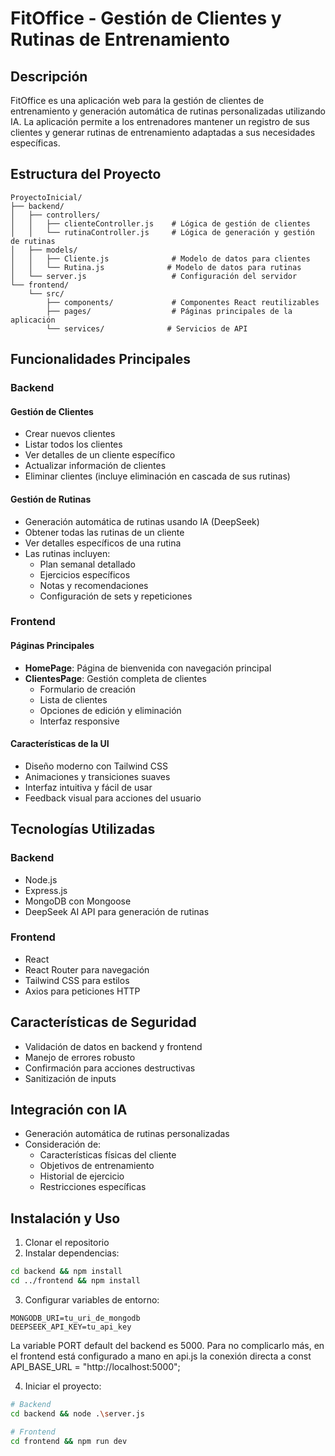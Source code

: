 # FitOffice - Gestión de Clientes y Rutinas de Entrenamiento

## Descripción
FitOffice es una aplicación web para la gestión de clientes de entrenamiento y generación automática de rutinas personalizadas utilizando IA. La aplicación permite a los entrenadores mantener un registro de sus clientes y generar rutinas de entrenamiento adaptadas a sus necesidades específicas.

## Estructura del Proyecto

```
ProyectoInicial/
├── backend/
│   ├── controllers/
│   │   ├── clienteController.js    # Lógica de gestión de clientes
│   │   └── rutinaController.js     # Lógica de generación y gestión de rutinas
│   ├── models/
│   │   ├── Cliente.js              # Modelo de datos para clientes
│   │   └── Rutina.js              # Modelo de datos para rutinas
│   └── server.js                   # Configuración del servidor
└── frontend/
    └── src/
        ├── components/             # Componentes React reutilizables
        ├── pages/                  # Páginas principales de la aplicación
        └── services/              # Servicios de API
```

## Funcionalidades Principales

### Backend

#### Gestión de Clientes
- Crear nuevos clientes
- Listar todos los clientes
- Ver detalles de un cliente específico
- Actualizar información de clientes
- Eliminar clientes (incluye eliminación en cascada de sus rutinas)

#### Gestión de Rutinas
- Generación automática de rutinas usando IA (DeepSeek)
- Obtener todas las rutinas de un cliente
- Ver detalles específicos de una rutina
- Las rutinas incluyen:
  - Plan semanal detallado
  - Ejercicios específicos
  - Notas y recomendaciones
  - Configuración de sets y repeticiones

### Frontend

#### Páginas Principales
- **HomePage**: Página de bienvenida con navegación principal
- **ClientesPage**: Gestión completa de clientes
  - Formulario de creación
  - Lista de clientes
  - Opciones de edición y eliminación
  - Interfaz responsive

#### Características de la UI
- Diseño moderno con Tailwind CSS
- Animaciones y transiciones suaves
- Interfaz intuitiva y fácil de usar
- Feedback visual para acciones del usuario

## Tecnologías Utilizadas

### Backend
- Node.js
- Express.js
- MongoDB con Mongoose
- DeepSeek AI API para generación de rutinas

### Frontend
- React
- React Router para navegación
- Tailwind CSS para estilos
- Axios para peticiones HTTP

## Características de Seguridad
- Validación de datos en backend y frontend
- Manejo de errores robusto
- Confirmación para acciones destructivas
- Sanitización de inputs

## Integración con IA
- Generación automática de rutinas personalizadas
- Consideración de:
  - Características físicas del cliente
  - Objetivos de entrenamiento
  - Historial de ejercicio
  - Restricciones específicas

## Instalación y Uso

1. Clonar el repositorio
2. Instalar dependencias:
```bash
cd backend && npm install
cd ../frontend && npm install
```

3. Configurar variables de entorno:
```env
MONGODB_URI=tu_uri_de_mongodb
DEEPSEEK_API_KEY=tu_api_key
```
La variable PORT default del backend es 5000.
Para no complicarlo más, en el frontend está configurado a mano en api.js la conexión directa a const API_BASE_URL = "http://localhost:5000"; 

4. Iniciar el proyecto:
```bash
# Backend
cd backend && node .\server.js

# Frontend
cd frontend && npm run dev
```

